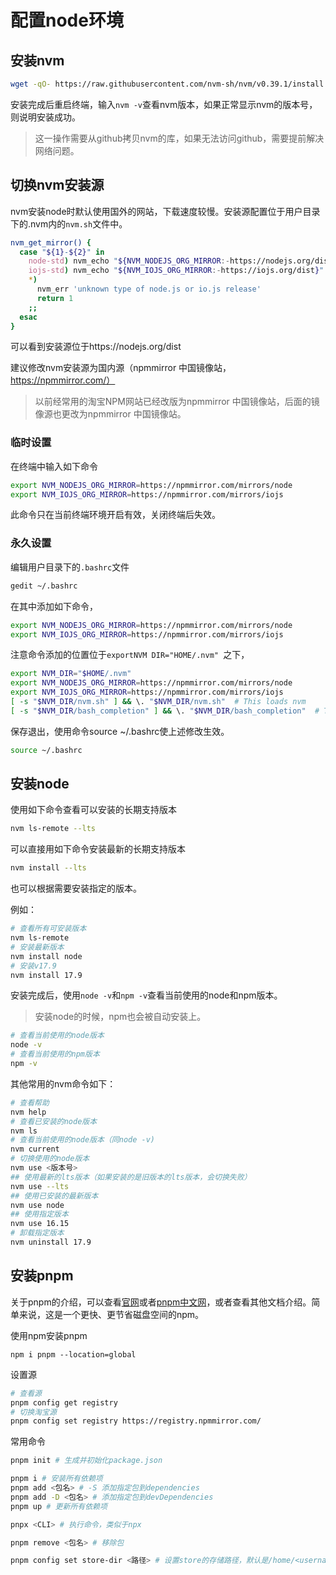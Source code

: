 # 配置node环境

## 安装nvm

```bash
wget -qO- https://raw.githubusercontent.com/nvm-sh/nvm/v0.39.1/install.sh | bash
```

安装完成后重启终端，输入`nvm -v`查看nvm版本，如果正常显示nvm的版本号，则说明安装成功。

> 这一操作需要从github拷贝nvm的库，如果无法访问github，需要提前解决网络问题。

## 切换nvm安装源

nvm安装node时默认使用国外的网站，下载速度较慢。安装源配置位于用户目录下的.nvm内的`nvm.sh`文件中。

```sh
nvm_get_mirror() {
  case "${1}-${2}" in
    node-std) nvm_echo "${NVM_NODEJS_ORG_MIRROR:-https://nodejs.org/dist}" ;;
    iojs-std) nvm_echo "${NVM_IOJS_ORG_MIRROR:-https://iojs.org/dist}" ;;
    *)
      nvm_err 'unknown type of node.js or io.js release'
      return 1
    ;;
  esac
}
```

可以看到安装源位于https://nodejs.org/dist

建议修改nvm安装源为国内源（npmmirror 中国镜像站，https://npmmirror.com/）

> 以前经常用的淘宝NPM网站已经改版为npmmirror 中国镜像站，后面的镜像源也更改为npmmirror 中国镜像站。

### 临时设置

在终端中输入如下命令

```bash
export NVM_NODEJS_ORG_MIRROR=https://npmmirror.com/mirrors/node
export NVM_IOJS_ORG_MIRROR=https://npmmirror.com/mirrors/iojs
```

此命令只在当前终端环境开启有效，关闭终端后失效。

### 永久设置

编辑用户目录下的`.bashrc`文件

```bash
gedit ~/.bashrc
```

在其中添加如下命令，

```bash
export NVM_NODEJS_ORG_MIRROR=https://npmmirror.com/mirrors/node
export NVM_IOJS_ORG_MIRROR=https://npmmirror.com/mirrors/iojs
```

注意命令添加的位置位于`exportNVM DIR="HOME/.nvm" `之下，

```bash
export NVM_DIR="$HOME/.nvm"
export NVM_NODEJS_ORG_MIRROR=https://npmmirror.com/mirrors/node
export NVM_IOJS_ORG_MIRROR=https://npmmirror.com/mirrors/iojs
[ -s "$NVM_DIR/nvm.sh" ] && \. "$NVM_DIR/nvm.sh"  # This loads nvm
[ -s "$NVM_DIR/bash_completion" ] && \. "$NVM_DIR/bash_completion"  # This loads nvm bash_completion
```

保存退出，使用命令source ~/.bashrc使上述修改生效。

```bash
source ~/.bashrc
```

## 安装node

使用如下命令查看可以安装的长期支持版本

```bash
nvm ls-remote --lts
```

可以直接用如下命令安装最新的长期支持版本

```bash
nvm install --lts
```

也可以根据需要安装指定的版本。

例如：

```bash
# 查看所有可安装版本
nvm ls-remote
# 安装最新版本
nvm install node
# 安装v17.9
nvm install 17.9
```

安装完成后，使用`node -v`和`npm -v`查看当前使用的node和npm版本。

> 安装node的时候，npm也会被自动安装上。

```bash
# 查看当前使用的node版本
node -v
# 查看当前使用的npm版本
npm -v
```

其他常用的nvm命令如下：

```bash
# 查看帮助
nvm help
# 查看已安装的node版本
nvm ls
# 查看当前使用的node版本（同node -v)
nvm current
# 切换使用的node版本
nvm use <版本号>
## 使用最新的lts版本（如果安装的是旧版本的lts版本，会切换失败）
nvm use --lts
## 使用已安装的最新版本
nvm use node
## 使用指定版本
nvm use 16.15
# 卸载指定版本
nvm uninstall 17.9
```

## 安装pnpm

关于pnpm的介绍，可以查看[官网](https://pnpm.io/)或者[pnpm中文网](https://www.pnpm.cn/)，或者查看其他文档介绍。简单来说，这是一个更快、更节省磁盘空间的npm。

使用npm安装pnpm

```
npm i pnpm --location=global
```

设置源

```bash
# 查看源
pnpm config get registry 
# 切换淘宝源
pnpm config set registry https://registry.npmmirror.com/
```

常用命令

```bash
pnpm init # 生成并初始化package.json

pnpm i # 安装所有依赖项
pnpm add <包名> # -S 添加指定包到dependencies
pnpm add -D <包名> # 添加指定包到devDependencies
pnpm up # 更新所有依赖项

pnpx <CLI> # 执行命令，类似于npx

pnpm remove <包名> # 移除包

pnpm config set store-dir <路径> # 设置store的存储路径，默认是/home/<username>/.local/share/pnpm/store/v3
```

